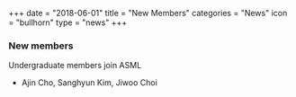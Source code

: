 +++
date = "2018-06-01"
title = "New Members"
categories = "News"
icon = "bullhorn"
type = "news"
+++

### New members
Undergraduate members join ASML  
* Ajin Cho, Sanghyun Kim, Jiwoo Choi
